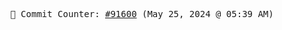 <p align="center">
    <samp>
        📮 Commit Counter: <a href="https://github.com/Javascript-void0/Javascript-void0/commits/main">#91600</a> (May 25, 2024 @ 05:39 AM)
    </samp>
</p>